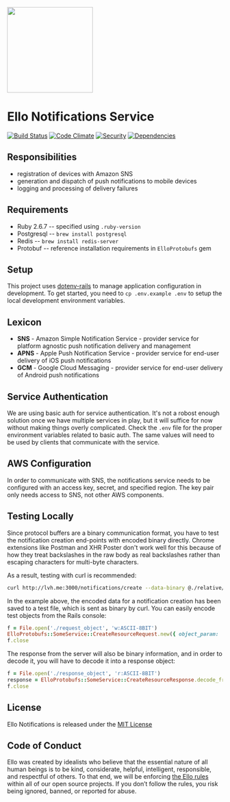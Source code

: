 <img src="http://d324imu86q1bqn.cloudfront.net/uploads/user/avatar/641/large_Ello.1000x1000.png" width="200px" height="200px" />

# Ello Notifications Service

[![Build Status](https://travis-ci.org/ello/ello-notifications.svg?branch=master)](https://travis-ci.org/ello/ello-notifications)
[![Code Climate](https://codeclimate.com/github/ello/ello-notifications/badges/gpa.svg)](https://codeclimate.com/github/ello/ello-notifications)
[![Security](https://hakiri.io/github/ello/ello-notifications/master.svg)](https://hakiri.io/github/ello/ello-notifications/master)
[![Dependencies](https://img.shields.io/gemnasium/ello/ello-notifications.svg)](https://gemnasium.com/ello/ello-notifications)

## Responsibilities

- registration of devices with Amazon SNS
- generation and dispatch of push notifications to mobile devices
- logging and processing of delivery failures

## Requirements

- Ruby 2.6.7 -- specified using `.ruby-version`
- Postgresql -- `brew install postgresql`
- Redis -- `brew install redis-server`
- Protobuf -- reference installation requirements in `ElloProtobufs` gem

## Setup

This project uses [dotenv-rails](https://github.com/bkeepers/dotenv) to
manage application configuration in development.  To get started, you
need to `cp .env.example .env` to setup the local development
environment variables.

## Lexicon

- **SNS** - Amazon Simple Notification Service - provider service for
  platform agnostic push notification delivery and management
- **APNS** - Apple Push Notification Service - provider service for
  end-user delivery of iOS push notifications
- **GCM** - Google Cloud Messaging - provider service for end-user
  delivery of Android push notifications

## Service Authentication

We are using basic auth for service authentication.  It's not a robost
enough solution once we have multiple services in play, but it will
suffice for now without making things overly complicated.  Check the
`.env` file for the proper environment variables related to basic auth.
The same values will need to be used by clients that communicate with
the service.

## AWS Configuration

In order to communicate with SNS, the notifications service needs to be
configured with an access key, secret, and specified region.  The key
pair only needs access to SNS, not other AWS components.

## Testing Locally

Since protocol buffers are a binary communication format, you have to
test the notification creation end-points with encoded binary directly.
Chrome extensions like Postman and XHR Poster don't work well for this
because of how they treat backslashes in the raw body as real
backslashes rather than escaping characters for multi-byte characters.

As a result, testing with curl is recommended:

```bash
curl http://lvh.me:3000/notifications/create --data-binary @./relative/path/to/request_object -H "Content-Type: application/octet-stream" -H "Accept: application/octet-stream"
```

In the example above, the encoded data for a notification creation has
been saved to a test file, which is sent as binary by curl.  You can easily encode
test objects from the Rails console:

```ruby
f = File.open('./request_object', 'w:ASCII-8BIT')
ElloProtobufs::SomeService::CreateResourceRequest.new({ object_param: 'value' }).encode_to(f)
f.close
```

The response from the server will also be binary information, and in
order to decode it, you will have to decode it into a response object:

```ruby
f = File.open('./response_object', 'r:ASCII-8BIT')
response = ElloProtobufs::SomeService::CreateResourceResponse.decode_from(f)
f.close
```

## License
Ello Notifications is released under the [MIT License](blob/master/LICENSE.txt)

## Code of Conduct
Ello was created by idealists who believe that the essential nature of all human beings is to be kind, considerate, helpful, intelligent, responsible, and respectful of others. To that end, we will be enforcing [the Ello rules](https://ello.co/wtf/policies/rules/) within all of our open source projects. If you don’t follow the rules, you risk being ignored, banned, or reported for abuse.
